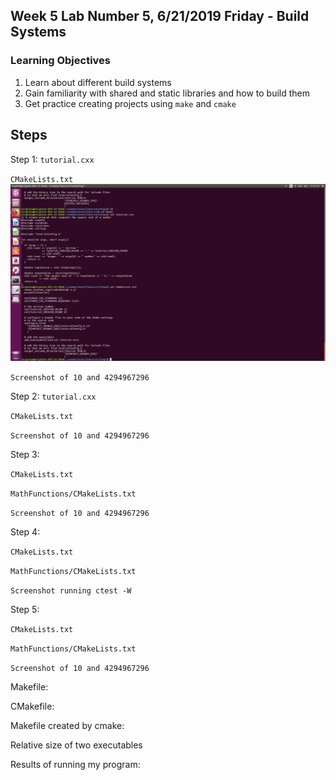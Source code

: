 ## Week 5 Lab  Number 5,  6/21/2019 Friday - Build Systems
### Learning Objectives
1. Learn about different build systems 
2. Gain familiarity with shared and static libraries and how to build them
3. Get practice creating projects using `make` and `cmake`

## Steps
Step 1:
`tutorial.cxx`


`CMakeLists.txt`
![alt text](https://github.com/barnesv17/CSCI4961/blob/master/labs/lab-05/images/CMakeLists.txt%20Step1.png)


`Screenshot of 10 and 4294967296`

Step 2:
`tutorial.cxx`

`CMakeLists.txt`

`Screenshot of 10 and 4294967296`

Step 3:

`CMakeLists.txt`

`MathFunctions/CMakeLists.txt`

`Screenshot of 10 and 4294967296`

Step 4:

`CMakeLists.txt`

`MathFunctions/CMakeLists.txt`

`Screenshot running ctest -W`

Step 5:

`CMakeLists.txt`

`MathFunctions/CMakeLists.txt`

`Screenshot of 10 and 4294967296`

Makefile:

CMakefile:

Makefile created by cmake:

Relative size of two executables

Results of running my program:







